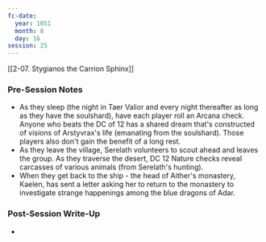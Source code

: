 ```yaml
---
fc-date:
  year: 1051
  month: 8
  day: 16
session: 25
---
```

 [[2-07. Stygianos the Carrion Sphinx]]

### Pre-Session Notes

* As they sleep (the night in Taer Valior and every night thereafter as long as they have the soulshard), have each player roll an Arcana check. Anyone who beats the DC of 12 has a shared dream that's constructed of visions of Arstyvrax's life (emanating from the soulshard). Those players also don't gain the benefit of a long rest.
* As they leave the village, Serelath volunteers to scout ahead and leaves the group. As they traverse the desert, DC 12 Nature checks reveal carcasses of various animals (from Serelath's hunting).
* When they get back to the ship - the head of Aither's monastery, Kaelen, has sent a letter asking her to return to the monastery to investigate strange happenings among the blue dragons of Adar.

### Post-Session Write-Up

- 